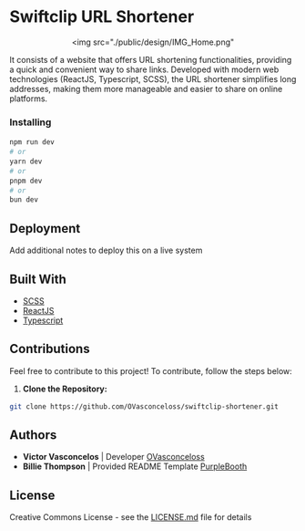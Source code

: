 # Swiftclip URL Shortener

<div align="center">

  <img src="./public/design/IMG_Home.png"

</div>

It consists of a website that offers URL shortening functionalities, providing a quick and convenient way to share links. Developed with modern web technologies (ReactJS, Typescript, SCSS), the URL shortener simplifies long addresses, making them more manageable and easier to share on online platforms.

### Installing

```bash
npm run dev
# or
yarn dev
# or
pnpm dev
# or
bun dev
```

## Deployment

Add additional notes to deploy this on a live system

## Built With

  - [SCSS](https://sass-lang.com/)
  - [ReactJS](https://react.dev/)
  - [Typescript](https://www.typescriptlang.org/)

## Contributions

Feel free to contribute to this project! To contribute, follow the steps below:

1. **Clone the Repository:**
```bash
git clone https://github.com/OVasconceloss/swiftclip-shortener.git
```

## Authors

  - **Victor Vasconcelos** | Developer
    [OVasconceloss](https://github.com/OVasconceloss)
  - **Billie Thompson** | Provided README Template
    [PurpleBooth](https://github.com/PurpleBooth)

## License

Creative Commons License - see the [LICENSE.md](./LICENSE.md) file for
details
